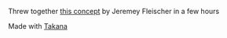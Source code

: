 Threw together [this concept](http://dribbble.com/shots/1253976-iOS-Menu-Concept) by Jeremey Fleischer in a few hours

Made with [Takana](http://usetakana.com)